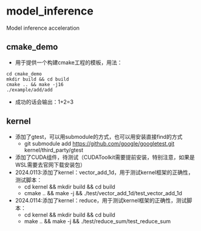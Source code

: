 # model_inference
Model inference acceleration


## cmake_demo
- 用于提供一个构建cmake工程的模板，用法：
```
cd cmake_demo
mkdir build && cd build
cmake .. && make -j16
./example/add/add 
```
- 成功的话会输出：1+2=3

## kernel 
- 添加了gtest，可以用submodule的方式，也可以用安装直接find的方式
    - git submodule add https://github.com/google/googletest.git kernel/third_party/gtest
- 添加了CUDA组件，待测试（CUDAToolkit需要提前安装，特别注意，如果是WSL需要去官网下载安装包）
- 2024.0113:添加了kernel：vector_add_1d，用于测试kernel框架的正确性，测试脚本：
    - cd kernel && mkdir build && cd build
    - cmake .. && make -j && ./test/vector_add_1d/test_vector_add_1d
- 2024.0114:添加了kernel：reduce，用于测试kernel框架的正确性，测试脚本：
    - cd kernel && mkdir build && cd build
    - make .. && make -j && ./test/reduce_sum/test_reduce_sum